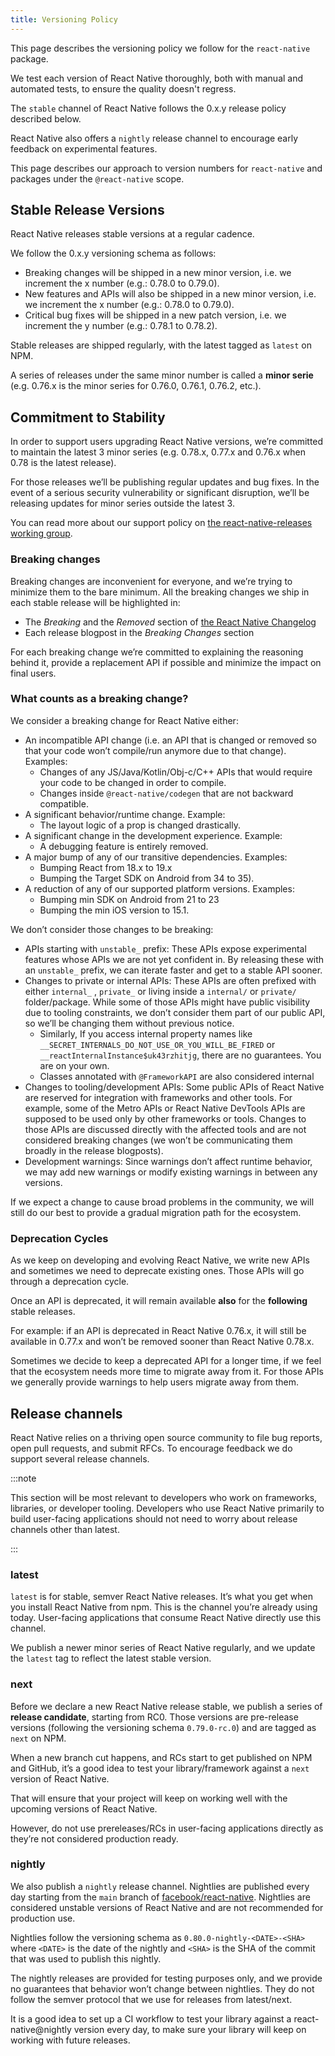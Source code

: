 ```yaml
---
title: Versioning Policy
---
```


This page describes the versioning policy we follow for the `react-native` package.

We test each version of React Native thoroughly, both with manual and automated tests, to ensure the quality doesn't regress.

The `stable` channel of React Native follows the 0.x.y release policy described below.

React Native also offers a `nightly` release channel to encourage early feedback on experimental features.

This page describes our approach to version numbers for `react-native` and packages under the `@react-native` scope.

## Stable Release Versions

React Native releases stable versions at a regular cadence.

We follow the 0.x.y versioning schema as follows:

- Breaking changes will be shipped in a new minor version, i.e. we increment the x number (e.g.: 0.78.0 to 0.79.0).
- New features and APIs will also be shipped in a new minor version, i.e. we increment the x number (e.g.: 0.78.0 to 0.79.0).
- Critical bug fixes will be shipped in a new patch version, i.e. we increment the y number (e.g.: 0.78.1 to 0.78.2).

Stable releases are shipped regularly, with the latest tagged as `latest` on NPM.

A series of releases under the same minor number is called a **minor serie** (e.g. 0.76.x is the minor series for 0.76.0, 0.76.1, 0.76.2, etc.).

## Commitment to Stability

In order to support users upgrading React Native versions, we’re committed to maintain the latest 3 minor series (e.g. 0.78.x, 0.77.x and 0.76.x when 0.78 is the latest release).

For those releases we’ll be publishing regular updates and bug fixes. In the event of a serious security vulnerability or significant disruption, we’ll be releasing updates for minor series outside the latest 3.

You can read more about our support policy on [the react-native-releases working group](https://github.com/reactwg/react-native-releases/blob/main/docs/support.md).

### Breaking changes

Breaking changes are inconvenient for everyone, and we’re trying to minimize them to the bare minimum. All the breaking changes we ship in each stable release will be highlighted in:

- The _Breaking_ and the _Removed_ section of [the React Native Changelog](https://github.com/facebook/react-native/blob/main/CHANGELOG.md)
- Each release blogpost in the _Breaking Changes_ section

For each breaking change we’re committed to explaining the reasoning behind it, provide a replacement API if possible and minimize the impact on final users.

### What counts as a breaking change?

We consider a breaking change for React Native either:

- An incompatible API change (i.e. an API that is changed or removed so that your code won’t compile/run anymore due to that change). Examples:
  - Changes of any JS/Java/Kotlin/Obj-c/C++ APIs that would require your code to be changed in order to compile.
  - Changes inside `@react-native/codegen` that are not backward compatible.
- A significant behavior/runtime change. Example:
  - The layout logic of a prop is changed drastically.
- A significant change in the development experience. Example:
  - A debugging feature is entirely removed.
- A major bump of any of our transitive dependencies. Examples:
  - Bumping React from 18.x to 19.x
  - Bumping the Target SDK on Android from 34 to 35).
- A reduction of any of our supported platform versions. Examples:
  - Bumping min SDK on Android from 21 to 23
  - Bumping the min iOS version to 15.1.

We don’t consider those changes to be breaking:

- APIs starting with `unstable_` prefix: These APIs expose experimental features whose APIs we are not yet confident in. By releasing these with an `unstable_` prefix, we can iterate faster and get to a stable API sooner.
- Changes to private or internal APIs: These APIs are often prefixed with either `internal_` , `private_` or living inside a `internal/` or `private/` folder/package. While some of those APIs might have public visibility due to tooling constraints, we don’t consider them part of our public API, so we’ll be changing them without previous notice.
  - Similarly, If you access internal property names like `__SECRET_INTERNALS_DO_NOT_USE_OR_YOU_WILL_BE_FIRED` or `__reactInternalInstance$uk43rzhitjg`, there are no guarantees. You are on your own.
  - Classes annotated with `@FrameworkAPI` are also considered internal
- Changes to tooling/development APIs: Some public APIs of React Native are reserved for integration with frameworks and other tools. For example, some of the Metro APIs or React Native DevTools APIs are supposed to be used only by other frameworks or tools. Changes to those APIs are discussed directly with the affected tools and are not considered breaking changes (we won’t be communicating them broadly in the release blogposts).
- Development warnings: Since warnings don’t affect runtime behavior, we may add new warnings or modify existing warnings in between any versions.

If we expect a change to cause broad problems in the community, we will still do our best to provide a gradual migration path for the ecosystem.

### Deprecation Cycles

As we keep on developing and evolving React Native, we write new APIs and sometimes we need to deprecate existing ones. Those APIs will go through a deprecation cycle.

Once an API is deprecated, it will remain available **also** for the **following** stable releases.

For example: if an API is deprecated in React Native 0.76.x, it will still be available in 0.77.x and won’t be removed sooner than React Native 0.78.x.

Sometimes we decide to keep a deprecated API for a longer time, if we feel that the ecosystem needs more time to migrate away from it. For those APIs we generally provide warnings to help users migrate away from them.

## Release channels

React Native relies on a thriving open source community to file bug reports, open pull requests, and submit RFCs. To encourage feedback we do support several release channels.

:::note

This section will be most relevant to developers who work on frameworks, libraries, or developer tooling. Developers who use React Native primarily to build user-facing applications should not need to worry about release channels other than latest.

:::

### latest

`latest` is for stable, semver React Native releases. It’s what you get when you install React Native from npm. This is the channel you’re already using today. User-facing applications that consume React Native directly use this channel.

We publish a newer minor series of React Native regularly, and we update the `latest` tag to reflect the latest stable version.

### next

Before we declare a new React Native release stable, we publish a series of **release candidate**, starting from RC0. Those versions are pre-release versions (following the versioning schema `0.79.0-rc.0`) and are tagged as `next` on NPM.

When a new branch cut happens, and RCs start to get published on NPM and GitHub, it’s a good idea to test your library/framework against a `next` version of React Native.

That will ensure that your project will keep on working well with the upcoming versions of React Native.

However, do not use prereleases/RCs in user-facing applications directly as they’re not considered production ready.

### nightly

We also publish a `nightly` release channel. Nightlies are published every day starting from the `main` branch of [facebook/react-native](https://github.com/facebook/react-native). Nightlies are considered unstable versions of React Native and are not recommended for production use.

Nightlies follow the versioning schema as `0.80.0-nightly-<DATE>-<SHA>` where `<DATE>` is the date of the nightly and `<SHA>` is the SHA of the commit that was used to publish this nightly.

The nightly releases are provided for testing purposes only, and we provide no guarantees that behavior won’t change between nightlies. They do not follow the semver protocol that we use for releases from latest/next.

It is a good idea to set up a CI workflow to test your library against a react-native@nightly version every day, to make sure your library will keep on working with future releases.
